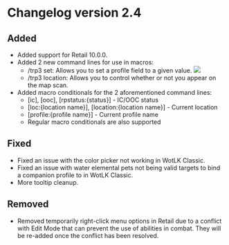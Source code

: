 # Changelog version 2.4

## Added

- Added support for Retail 10.0.0.
- Added 2 new command lines for use in macros:
  - /trp3 set: Allows you to set a profile field to a given value.
  ![](https://user-images.githubusercontent.com/287102/197398575-4ea8f528-a212-4cdb-a4ce-9297638d4de9.png)
  - /trp3 location: Allows you to control whether or not you appear on the map scan.
- Added macro conditionals for the 2 aforementioned command lines:
  - [ic], [ooc], [rpstatus:{status}] - IC/OOC status
  - [loc:{location name}], [location:{location name}] - Current location
  - [profile:{profile name}] - Current profile name
  - Regular macro conditionals are also supported

## Fixed

- Fixed an issue with the color picker not working in WotLK Classic.
- Fixed an issue with water elemental pets not being valid targets to bind a companion profile to in WotLK Classic.
- More tooltip cleanup.

## Removed

- Removed temporarily right-click menu options in Retail due to a conflict with Edit Mode that can prevent the use of abilities in combat. They will be re-added once the conflict has been resolved.
